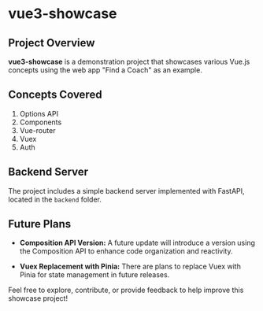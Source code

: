 # vue3-showcase

## Project Overview

**vue3-showcase** is a demonstration project that showcases various Vue.js concepts using the web app "Find a Coach" as an example.

## Concepts Covered

1. Options API
2. Components
3. Vue-router
4. Vuex
5. Auth

## Backend Server

The project includes a simple backend server implemented with FastAPI, located in the `backend` folder.

## Future Plans

- **Composition API Version:** A future update will introduce a version using the Composition API to enhance code organization and reactivity.

- **Vuex Replacement with Pinia:** There are plans to replace Vuex with Pinia for state management in future releases.

Feel free to explore, contribute, or provide feedback to help improve this showcase project!